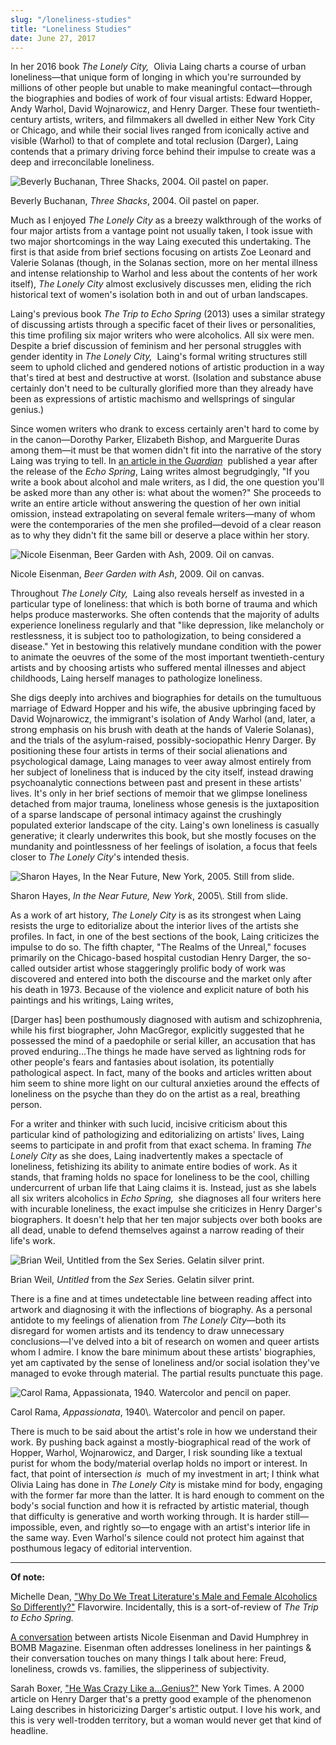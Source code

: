 ```yaml
---
slug: "/loneliness-studies"
title: "Loneliness Studies"
date: June 27, 2017
---
```


In her 2016 book _The Lonely City,_  Olivia Laing charts a course of urban loneliness—that unique form of longing in which you're surrounded by millions of other people but unable to make meaningful contact—through the biographies and bodies of work of four visual artists: Edward Hopper, Andy Warhol, David Wojnarowicz, and Henry Darger. These four twentieth-century artists, writers, and filmmakers all dwelled in either New York City or Chicago, and while their social lives ranged from iconically active and visible (Warhol) to that of complete and total reclusion (Darger), Laing contends that a primary driving force behind their impulse to create was a deep and irreconcilable loneliness.

![Beverly Buchanan, Three Shacks, 2004. Oil pastel on paper.](../../../static/assets/three-shacks.jpeg)

<p class="caption">Beverly Buchanan, <i>Three Shacks</i>, 2004. Oil pastel on paper.</p>

Much as I enjoyed _The Lonely City_ as a breezy walkthrough of the works of four major artists from a vantage point not usually taken, I took issue with two major shortcomings in the way Laing executed this undertaking. The first is that aside from brief sections focusing on artists Zoe Leonard and Valerie Solanas (though, in the Solanas section, more on her mental illness and intense relationship to Warhol and less about the contents of her work itself), *The Lonely City* almost exclusively discusses men, eliding the rich historical text of women's isolation both in and out of urban landscapes.

Laing's previous book _The Trip to Echo Spring_ (2013) uses a similar strategy of discussing artists through a specific facet of their lives or personalities, this time profiling six major writers who were alcoholics. All six were men. Despite a brief discussion of feminism and her personal struggles with gender identity in _The Lonely City,_  Laing's formal writing structures still seem to uphold cliched and gendered notions of artistic production in a way that's tired at best and destructive at worst. (Isolation and substance abuse certainly don't need to be culturally glorified more than they already have been as expressions of artistic machismo and wellsprings of singular genius.)

Since women writers who drank to excess certainly aren't hard to come by in the canon—Dorothy Parker, Elizabeth Bishop, and Marguerite Duras among them—it must be that women didn't fit into the narrative of the story Laing was trying to tell. In [an article in the _Guardian_](https://www.theguardian.com/books/2014/jun/13/alcoholic-female-women-writers-marguerite-duras-jean-rhys)  published a year after the release of the _Echo Spring_, Laing writes almost begrudgingly, "If you write a book about alcohol and male writers, as I did, the one question you'll be asked more than any other is: what about the women?" She proceeds to write an entire article without answering the question of her own initial omission, instead extrapolating on several female writers—many of whom were the contemporaries of the men she profiled—devoid of a clear reason as to why they didn't fit the same bill or deserve a place within her story.

![Nicole Eisenman, Beer Garden with Ash, 2009. Oil on canvas.](../../../static/assets/beer-garden.jpeg)

<p class="caption">Nicole Eisenman, <i>Beer Garden with Ash</i>, 2009. Oil on canvas.</p>

Throughout _The Lonely City,_  Laing also reveals herself as invested in a particular type of loneliness: that which is both borne of trauma and which helps produce masterworks. She often contends that the majority of adults experience loneliness regularly and that "like depression, like melancholy or restlessness, it is subject too to pathologization, to being considered a disease." Yet in bestowing this relatively mundane condition with the power to animate the oeuvres of the some of the most important twentieth-century artists and by choosing artists who suffered mental illnesses and abject childhoods, Laing herself manages to pathologize loneliness.

She digs deeply into archives and biographies for details on the tumultuous marriage of Edward Hopper and his wife, the abusive upbringing faced by David Wojnarowicz, the immigrant's isolation of Andy Warhol (and, later, a strong emphasis on his brush with death at the hands of Valerie Solanas), and the trials of the asylum-raised, possibly-sociopathic Henry Darger. By positioning these four artists in terms of their social alienations and psychological damage, Laing manages to veer away almost entirely from her subject of loneliness that is induced by the city itself, instead drawing psychoanalytic connections between past and present in these artists' lives. It's only in her brief sections of memoir that we glimpse loneliness detached from major trauma, loneliness whose genesis is the juxtaposition of a sparse landscape of personal intimacy against the crushingly populated exterior landscape of the city. Laing's own loneliness is casually generative; it clearly underwrites this book, but she mostly focuses on the mundanity and pointlessness of her feelings of isolation, a focus that feels closer to _The Lonely City_'s intended thesis.

![Sharon Hayes, In the Near Future, New York, 2005. Still from slide.](../../../static/assets/in-the-near-future.jpeg)

<p class="caption">Sharon Hayes, <i>In the Near Future, New York</i>, 2005\. Still from slide.</p>

As a work of art history, *The Lonely City* is as its strongest when Laing resists the urge to editorialize about the interior lives of the artists she profiles. In fact, in one of the best sections of the book, Laing criticizes the impulse to do so. The fifth chapter, "The Realms of the Unreal," focuses primarily on the Chicago-based hospital custodian Henry Darger, the so-called outsider artist whose staggeringly prolific body of work was discovered and entered into both the discourse and the market only after his death in 1973. Because of the violence and explicit nature of both his paintings and his writings, Laing writes,

\[Darger has\] been posthumously diagnosed with autism and schizophrenia, while his first biographer, John MacGregor, explicitly suggested that he possessed the mind of a paedophile or serial killer, an accusation that has proved enduring...The things he made have served as lightning rods for other people's fears and fantasies about isolation, its potentially pathological aspect. In fact, many of the books and articles written about him seem to shine more light on our cultural anxieties around the effects of loneliness on the psyche than they do on the artist as a real, breathing person.

For a writer and thinker with such lucid, incisive criticism about this particular kind of pathologizing and editorializing on artists' lives, Laing seems to participate in and profit from that exact schema. In framing _The Lonely City_ as she does, Laing inadvertently makes a spectacle of loneliness, fetishizing its ability to animate entire bodies of work. As it stands, that framing holds no space for loneliness to be the cool, chilling undercurrent of urban life that Laing claims it is. Instead, just as she labels all six writers alcoholics in _Echo Spring,_  she diagnoses all four writers here with incurable loneliness, the exact impulse she criticizes in Henry Darger's biographers. It doesn't help that her ten major subjects over both books are all dead, unable to defend themselves against a narrow reading of their life's work.

![Brian Weil, Untitled from the Sex Series. Gelatin silver print.](../../../static/assets/weil-untitled.jpeg)

<p class="caption">Brian Weil, <i>Untitled</i> from the <i>Sex</i> Series. Gelatin silver print.</p>

There is a fine and at times undetectable line between reading affect into artwork and diagnosing it with the inflections of biography. As a personal antidote to my feelings of alienation from _The Lonely City_—both its disregard for women artists and its tendency to draw unnecessary conclusions—I've delved into a bit of research on women and queer artists whom I admire. I know the bare minimum about these artists' biographies, yet am captivated by the sense of loneliness and/or social isolation they've managed to evoke through material. The partial results punctuate this page.

![Carol Rama, Appassionata, 1940. Watercolor and pencil on paper.](../../../static/assets/appasionata.jpeg)

<p class="caption">Carol Rama, <i>Appassionata</i>, 1940\. Watercolor and pencil on paper.</p>

There is much to be said about the artist's role in how we understand their work. By pushing back against a mostly-biographical read of the work of Hopper, Warhol, Wojnarowicz, and Darger, I risk sounding like a textual purist for whom the body/material overlap holds no import or interest. In fact, that point of intersection _is_  much of my investment in art; I think what Olivia Laing has done in _The Lonely City_ is mistake mind for body, engaging with the former far more than the latter. It is hard enough to comment on the body's social function and how it is refracted by artistic material, though that difficulty is generative and worth working through. It is harder still—impossible, even, and rightly so—to engage with an artist's interior life in the same way. Even Warhol's silence could not protect him against that posthumous legacy of editorial intervention.

---

**Of note:**

Michelle Dean, ["Why Do We Treat Literature's Male and Female Alcoholics So Differently?"](http://flavorwire.com/406646/why-do-we-treat-literatures-male-and-female-alcoholics-so-differently) Flavorwire. Incidentally, this is a sort-of-review of _The Trip to Echo Spring._

[A conversation](http://bombmagazine.org/article/2548612/nicole-eisenman-and-david-humphrey) between artists Nicole Eisenman and David Humphrey in BOMB Magazine. Eisenman often addresses loneliness in her paintings & their conversation touches on many things I talk about here: Freud, loneliness, crowds vs. families, the slipperiness of subjectivity.

Sarah Boxer, ["He Was Crazy Like a...Genius?"](http://www.nytimes.com/2000/09/16/arts/he-was-crazy-like-genius-for-henry-darger-everything-began-ended-with-little.html?mcubz=2) New York Times. A 2000 article on Henry Darger that's a pretty good example of the phenomenon Laing describes in historicizing Darger's artistic output. I love his work, and this is very well-trodden territory, but a woman would never get that kind of headline.
